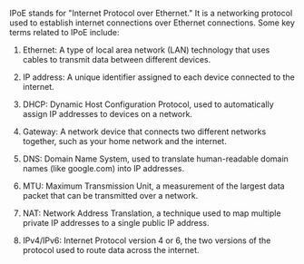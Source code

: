 IPoE stands for "Internet Protocol over Ethernet." It is a networking protocol used to establish internet connections over Ethernet connections. Some key terms related to IPoE include:

1. Ethernet: A type of local area network (LAN) technology that uses cables to transmit data between different devices. 

2. IP address: A unique identifier assigned to each device connected to the internet. 

3. DHCP: Dynamic Host Configuration Protocol, used to automatically assign IP addresses to devices on a network. 

4. Gateway: A network device that connects two different networks together, such as your home network and the internet. 

5. DNS: Domain Name System, used to translate human-readable domain names (like google.com) into IP addresses. 

6. MTU: Maximum Transmission Unit, a measurement of the largest data packet that can be transmitted over a network. 

7. NAT: Network Address Translation, a technique used to map multiple private IP addresses to a single public IP address. 

8. IPv4/IPv6: Internet Protocol version 4 or 6, the two versions of the protocol used to route data across the internet.
